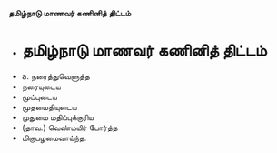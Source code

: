 **தமிழ்நாடு மாணவர் கணினித் திட்டம்**
- # தமிழ்நாடு மாணவர் கணினித் திட்டம்
- a. நரைத்துவெளுத்த
- நரையுடைய
- மூப்புடைய
- மூதமைதியுடைய
- முதுமை மதிப்புக்குரிய
- (தாவ.) வெண்மயிர் போர்த்த
- மிகுபழமைவாய்ந்த.

